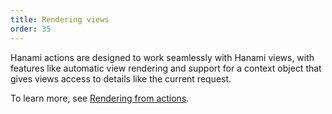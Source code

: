 ```yaml
---
title: Rendering views
order: 35
---
```


Hanami actions are designed to work seamlessly with Hanami views, with features like automatic view rendering and support for a context object that gives views access to details like the current request.

To learn more, see [Rendering from actions](/v2.3/views/rendering-from-actions/).
